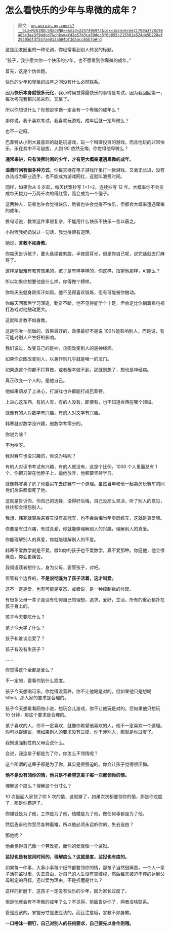 # 怎么看快乐的少年与卑微的成年？

> 原文：[`mp.weixin.qq.com/s?__biz=MzU3NDc5Nzc0NQ==&mid=2247496973&idx=1&sn=6cee21700a3728c98a03c3ae3f94dcd7&chksm=fd2e57d3ca59dec5f6b855c215501e524de5b228af29505dfdf557ae012ab84bf3d5acc65b7a#rd`](http://mp.weixin.qq.com/s?__biz=MzU3NDc5Nzc0NQ==&mid=2247496973&idx=1&sn=6cee21700a3728c98a03c3ae3f94dcd7&chksm=fd2e57d3ca59dec5f6b855c215501e524de5b228af29505dfdf557ae012ab84bf3d5acc65b7a#rd)

这是朋友圈里的一种论调，你经常看到别人转发的标题。 

“孩子，我宁愿欠你一个快乐的少年，也不愿看到你卑微的成年。”

首先，这是个伪命题。 

快乐的少年和卑微的成年之间没有什么必然联系。

因为**快乐本身就很多元化**，我小时候觉得最快乐的事情是考试，因为我回回第一，每次考完我都兴高采烈，又赢了。 

所以你想说什么？你想说学霸一定会有一个卑微的成年么？ 

那你说，我不喜欢考试，我喜欢玩游戏，成年后就一定卑微么？

也不一定呀。

巴菲特从小到大最喜欢的就是玩游戏，玩一个叫做投资的游戏，而且他玩的非常快乐，乐在其中不可自拔，人到 90 依然无悔，你觉得他卑微么？

**通常来讲，只有浪费时间的少年，才有更大概率遭遇卑微的成年。** 

**浪费时间有很多种方式**，你每天待在电子游戏厅里打一款游戏，又毫无长进，没有办法成为职业选手，也不能成为游戏网红，这就叫浪费时间。 

同样，如果你从 6 岁起，每天伏案抄写 1+1=2，连续抄写 12 年。大概率你不会变成每天拔刀一万两千次的傅红雪，而会成为一个傻子。

这两种人，前者也许会觉得快乐，后者也许会觉得不快乐，但都会大概率遭遇卑微的成年。

换句话说，教育这件事很复杂，不能用什么快乐不快乐一言以蔽之。

小时候我奶奶说过一句话，我觉得很有道理。

她说，**言教不如身教**。

你每天告诉孩子，要头悬梁锥刺股，半夜扇耳光，但是你自己呢，说完话就去打麻将了。

这样是很难有教育效果的，孩子是有样学样的，你这样，指望他那样，可能么？ 

所以如果你想要他是什么样，你得做个榜样。 

你每天去健身房挥汗如雨，他不见得喜欢锻炼，但有可能被你触动。

你每天回家后学习深造，勤奋不断，他不见得能学个十足，但肯定比你躺着看电视打游戏对他触动更大。

这就叫言教不如身教。 

这是你唯一能做的，效果最好的，效果最好不是说 100%能影响别人，而是说，有可能对别人产生好的影响。

我们说过，改变自己的是神，企图改变别人的是神经病。

如果你企图改变别人，以身作则几乎就是唯一的法门。 

如果连这个你都不打算做，或者根本做不到，那就别想了，想也是神经病。

真正改变一个人的，是他自己。 

他如果萌发了上进心，打游戏也许都能打成巴菲特。

上进心这东西，有的人有，有的人没有，即便有，也不知道会落在哪个领域。

就像有的人对数学有兴趣，有的人对文学有兴趣。

韩寒就对数学没兴趣，他数学考零分的。

你说为啥？

不为啥呀。

我对赛车也没兴趣的，你说为啥呢？

有的人对读书考试有兴趣，有的人就没有，这是个比例，1000 个人里面总有 1 个，你把刀架在他脖子上，逼他放弃，他都要坚持学习。

就像韩寒卖了房子也要买车去练赛车一个道理。虽然当年和他一起卖房玩赛车的同党们后来都恨死了他。

这就是告诉你，你自己的选择，没得好后悔，自己没那么坚决，听了别人的意见，往往都会埋怨别人。

我想，韩寒就算后来赛车没有拿冠军，也不会后悔当年卖房练车，这就是真爱嘛。

你要是有过兴趣，有过真爱，你就能够理解别人的兴趣，理解别人的真爱。

你能理解别人的真爱，你就能理解别人的不爱。

韩寒不爱数学就是不爱，假如你的孩子也不爱数学，真不爱那种。你逼他，他会很痛苦，你会更痛苦。

我知道读者想什么，身为父母，要管孩子，对吧。

但管有个边界的，**不是说彻底为了孩子活着，这才叫爱。**

这不一定是爱，也有可能是变态，或者说，是一种控制欲的体现。

有很多父母一辈子是没有任何自己的理想，追求，爱好，生活，所有的重心都扑在孩子身上的。

孩子今天要吃什么？

孩子今天学了什么？

孩子和谁谈恋爱了？

孩子有没有生孩子？

......

你觉得这个全都是爱么？

不一定的，要看你到什么程度。

孩子今天想喝可乐，你觉得没营养，你不让他喝是对的。但如果他只是想喝 50ml，那人家的要求是合理的。

孩子今天想看看网络小说，想玩会儿游戏，你不让他玩是对的。但如果他只想玩 10 分钟，那这个要求是合理的。

孩子喜欢的人，你不一定喜欢，就像你希望他喜欢的人，他不一定喜欢一个道理。你可以提建议，但如果别人的要求没有过度，你干涉别人，那就是你过度了。

我知道强制性的父母会说什么。

会说，我这辈子都是为了你，你怎么不领情呢？

这个所谓的这辈子都是为了你，其实是很强迫的。你会让孩子觉得很压抑。

**他不是没有领你的情，他只是不希望这辈子每一次都领你的情。**

理解这个度么？理解这个分寸么？

10 次里面人家领了你 5 次的情，这就够了，如果次次都要领你的情，那是你过度了，那是你霸道了。 

你赚钱是为了他，工作是为了他，结婚是为了他，做任何事都是为了他。

然后告诉他你受尽各种磨难，所以他必须永远听你的，失去自由？

那他呢？

他会觉得自己像一个劳改犯，而你的爱就像一个监狱。

**监狱也是有放风时间的，理解度么？这就是度，监狱也有度的。**

如果每一件事，大事小事每个细节都要领你的情，那孩子当然很痛苦，一个人一辈子活在监狱里，失去自由，对自己的人生没有掌控权，然后每天被迫不停的达到父母制定的目标，还以爱为理由，不是折磨是什么？

这样的折磨下，这孩子一定没有快乐的少年，因为家长过度了。 

但是他就会有不卑微的成年了么？不见得，前面告诉你了，两者没啥联系。

管是应该的，掌握分寸是更应该的，而且注意哦，言教不如身教。

**一口唾沫一颗钉，自己对别人的任何要求，自己要先以身作则哦。**